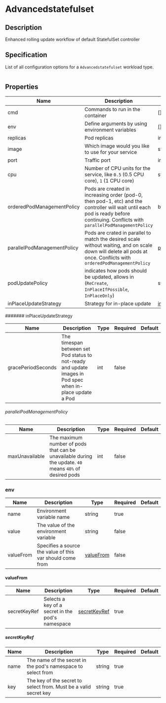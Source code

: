 # Advancedstatefulset

## Description

Enhanced rolling update workflow of default StatefulSet controller

## Specification

List of all configuration options for a `Advancedstatefulset` workload type.

```yaml
```

## Properties

Name | Description | Type | Required | Default 
------------ | ------------- | ------------- | ------------- | ------------- 
 cmd | Commands to run in the container | []string | false |  
 env | Define arguments by using environment variables | [[]env](#env) | false |  
 replicas | Pod replicas | int | false | 1 
 image | Which image would you like to use for your service | string | true |  
 port | Traffic port | int | true | 80 
 cpu | Number of CPU units for the service, like `0.5` (0.5 CPU core), `1` (1 CPU core) | string | false |  
 orderedPodManagementPolicy | Pods are created in increasing order (pod-0, then pod-1, etc) and the controller will wait until each pod is ready before continuing. Conflicts with `parallelPodManagementPolicy` | bool | true | false 
 parallelPodManagementPolicy | Pods are crated in parallel to match the desired scale without waiting, and on scale down will delete all pods at once. Conflicts with `orderedPodManagementPolicy` | [parallelPodManagementPolicy](#parallelPodManagementPolicy) | false |  
 podUpdatePolicy | indicates how pods should be updated, allows in (`ReCreate`, `InPlaceIfPossible`, `InPlaceOnly`) | string | false | ReCreate 
 inPlaceUpdateStrategy | Strategy for in-place update | [inPlaceUpdateStrategy](#inPlaceUpdateStrategy) | false |  


####### inPlaceUpdateStrategy

Name | Description | Type | Required | Default 
------------ | ------------- | ------------- | ------------- | ------------- 
 gracePeriodSeconds | The timespan between set Pod status to not-ready and update images in Pod spec when in-place update a Pod | int | false |  


###### parallelPodManagementPolicy

Name | Description | Type | Required | Default 
------------ | ------------- | ------------- | ------------- | ------------- 
 maxUnavailable | The maximum number of pods that can be unavailable during the update. `40` means `40%` of desired pods | int | false |  


### env

Name | Description | Type | Required | Default 
------------ | ------------- | ------------- | ------------- | ------------- 
 name | Environment variable name | string | true |  
 value | The value of the environment variable | string | false |  
 valueFrom | Specifies a source the value of this var should come from | [valueFrom](#valueFrom) | false |  


#### valueFrom

Name | Description | Type | Required | Default 
------------ | ------------- | ------------- | ------------- | ------------- 
 secretKeyRef | Selects a key of a secret in the pod's namespace | [secretKeyRef](#secretKeyRef) | true |  


##### secretKeyRef

Name | Description | Type | Required | Default 
------------ | ------------- | ------------- | ------------- | ------------- 
 name | The name of the secret in the pod's namespace to select from | string | true |  
 key | The key of the secret to select from. Must be a valid secret key | string | true |  
